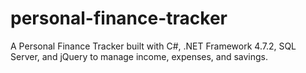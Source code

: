 # personal-finance-tracker
A Personal Finance Tracker built with C#, .NET Framework 4.7.2, SQL Server, and jQuery to manage income, expenses, and savings.
